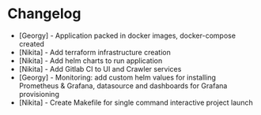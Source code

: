 # Changelog

- [Georgy] - Application packed in docker images, docker-compose created
- [Nikita] - Add terraform infrastructure creation
- [Nikita] - Add helm charts to run application
- [Nikita] - Add Gitlab CI to UI and Crawler services
- [Georgy] - Monitoring: add custom helm values for installing Prometheus & Grafana,
             datasource and dashboards for Grafana provisioning
- [Nikita] - Create Makefile for single command interactive project launch
